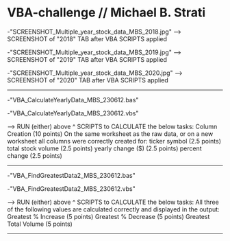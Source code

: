 # VBA-challenge // Michael B. Strati

-"SCREENSHOT_Multiple_year_stock_data_MBS_2018.jpg"  --> SCREENSHOT of "2018" TAB after VBA SCRIPTS applied

-"SCREENSHOT_Multiple_year_stock_data_MBS_2019.jpg"  --> SCREENSHOT of "2019" TAB after VBA SCRIPTS applied

-"SCREENSHOT_Multiple_year_stock_data_MBS_2020.jpg"  --> SCREENSHOT of "2020" TAB after VBA SCRIPTS applied

---------------------------------------------------------------

-"VBA_CalculateYearlyData_MBS_230612.bas" 

-"VBA_CalculateYearlyData_MBS_230612.vbs" 

--> RUN (either) above ^ SCRIPTS to CALCULATE the below tasks:
Column Creation (10 points)
On the same worksheet as the raw data, or on a new worksheet all columns were correctly created for:
        ticker symbol (2.5 points)
        total stock volume (2.5 points)
        yearly change ($) (2.5 points)
        percent change (2.5 points)

---------------------------------------------------------------

-"VBA_FindGreatestData2_MBS_230612.bas"

-"VBA_FindGreatestData2_MBS_230612.vbs"

--> RUN (either) above ^ SCRIPTS to CALCULATE the below tasks:
    All three of the following values are calculated correctly and displayed in the output:
        Greatest % Increase (5 points)
        Greatest % Decrease (5 points)
        Greatest Total Volume (5 points)

---------------------------------------------------------------

